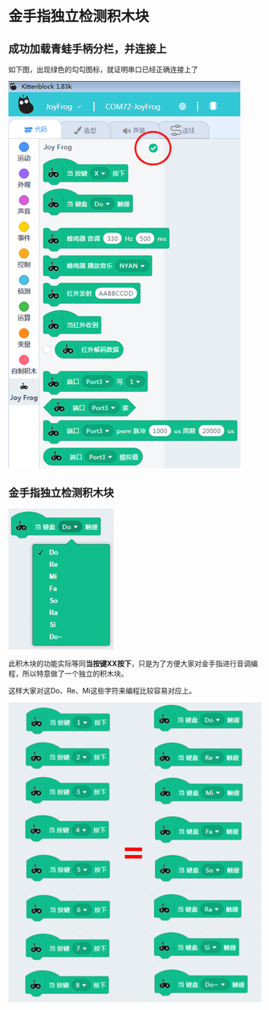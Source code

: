 # 金手指独立检测积木块

## 成功加载青蛙手柄分栏，并连接上

如下图，出现绿色的勾勾图标，就证明串口已经正确连接上了

![](./images/c03_01.png)

## 金手指独立检测积木块

![](./images/c03_03.png)

此积木块的功能实际等同**当按键XX按下**，只是为了方便大家对金手指进行音调编程，所以特意做了一个独立的积木块。

这样大家对这Do、Re、Mi这些字符来编程比较容易对应上。

![](./images/c03_16.png)
